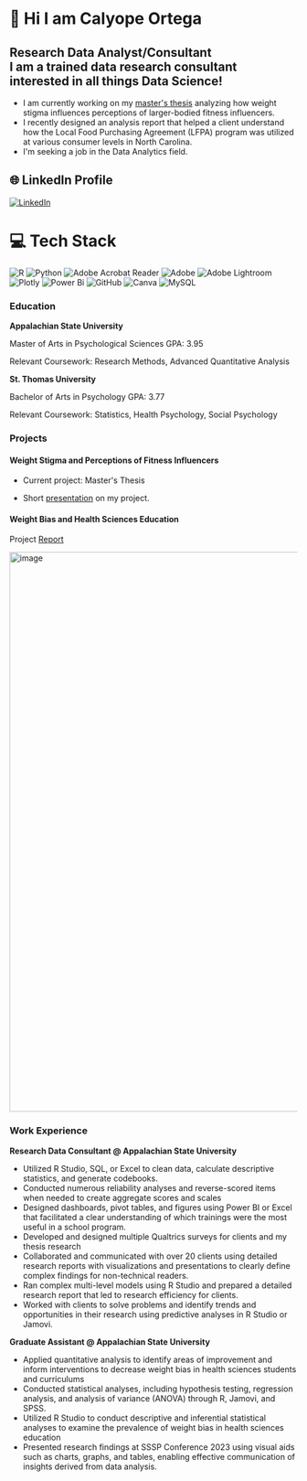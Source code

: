 # 💫 Hi I am Calyope Ortega
## Research Data Analyst/Consultant <br> I am a trained data research consultant interested in all things Data Science! <br> 

- I am currently working on my [master's thesis](https://docs.google.com/presentation/d/1pNDz4RPEBREXKxgsNc60CoxCZFJRfe3x62foK2muLjQ/edit?usp=sharing) analyzing how weight stigma influences perceptions of larger-bodied fitness influencers.
- I recently designed an analysis report that helped a client understand how the Local Food Purchasing Agreement (LFPA) program was utilized at various consumer levels in North Carolina. 
- I'm seeking a job in the Data Analytics field. 


## 🌐 LinkedIn Profile
[![LinkedIn](https://img.shields.io/badge/LinkedIn-%230077B5.svg?logo=linkedin&logoColor=white)](https://www.linkedin.com/in/calyope-o-a63795aa) 

# 💻 Tech Stack
![R](https://img.shields.io/badge/r-%23276DC3.svg?style=for-the-badge&logo=r&logoColor=white) ![Python](https://img.shields.io/badge/python-3670A0?style=for-the-badge&logo=python&logoColor=ffdd54) ![Adobe Acrobat Reader](https://img.shields.io/badge/Adobe%20Acrobat%20Reader-EC1C24.svg?style=for-the-badge&logo=Adobe%20Acrobat%20Reader&logoColor=white) ![Adobe](https://img.shields.io/badge/adobe-%23FF0000.svg?style=for-the-badge&logo=adobe&logoColor=white) ![Adobe Lightroom](https://img.shields.io/badge/Adobe%20Lightroom-31A8FF.svg?style=for-the-badge&logo=Adobe%20Lightroom&logoColor=white) ![Plotly](https://img.shields.io/badge/Plotly-%233F4F75.svg?style=for-the-badge&logo=plotly&logoColor=white) ![Power Bi](https://img.shields.io/badge/power_bi-F2C811?style=for-the-badge&logo=powerbi&logoColor=black) ![GitHub](https://img.shields.io/badge/github-%23121011.svg?style=for-the-badge&logo=github&logoColor=white) ![Canva](https://img.shields.io/badge/Canva-%2300C4CC.svg?style=for-the-badge&logo=Canva&logoColor=white) ![MySQL](https://img.shields.io/badge/mysql-4479A1.svg?style=for-the-badge&logo=mysql&logoColor=white)

<!-- Proudly created with GPRM ( https://gprm.itsvg.in ) -->

### Education 
**Appalachian State University**

Master of Arts in Psychological Sciences    GPA: 3.95

Relevant Coursework: Research Methods, Advanced Quantitative Analysis

**St. Thomas University**

Bachelor of Arts in Psychology    GPA: 3.77

Relevant Coursework: Statistics, Health Psychology, Social Psychology

### Projects

#### Weight Stigma and Perceptions of Fitness Influencers 

- Current project: Master's Thesis

- Short [presentation](https://docs.google.com/presentation/d/1pNDz4RPEBREXKxgsNc60CoxCZFJRfe3x62foK2muLjQ/edit?usp=sharing) on my project.

#### Weight Bias and Health Sciences Education 
Project [Report](https://docs.google.com/document/d/1utikUgWtlfQ0x--2zWX0kcI2guYq3ZArUme04ek9O8U/edit?usp=sharing)

<img width="979" alt="image" src="https://github.com/user-attachments/assets/cc10ddc3-8534-4973-a06a-5e29766d0b23">


### Work Experience
**Research Data Consultant @ Appalachian State University**
- Utilized R Studio, SQL, or Excel to clean data, calculate descriptive statistics, and generate codebooks.
- Conducted numerous reliability analyses and reverse-scored items when needed to create aggregate scores and scales
- Designed dashboards, pivot tables, and figures using Power BI or Excel that facilitated a clear understanding of which trainings were the most useful in a school program.
- Developed and designed multiple Qualtrics surveys for clients and my thesis research
- Collaborated and communicated with over 20 clients using detailed research reports with visualizations and presentations to clearly define complex findings for non-technical readers.
- Ran complex multi-level models using R Studio and prepared a detailed research report that led to research efficiency for clients.
- Worked with clients to solve problems and identify trends and opportunities in their research using predictive analyses in R Studio or Jamovi.


**Graduate Assistant @ Appalachian State University**
- Applied quantitative analysis to identify areas of improvement and inform interventions to decrease weight bias in health sciences students and curriculums
- Conducted statistical analyses, including hypothesis testing, regression analysis, and analysis of variance (ANOVA) through R, Jamovi, and SPSS.
- Utilized R Studio to conduct descriptive and inferential statistical analyses to examine the prevalence of weight bias in health sciences education
- Presented research findings at SSSP Conference 2023 using visual aids such as charts, graphs, and tables, enabling effective communication of insights derived from data analysis.


